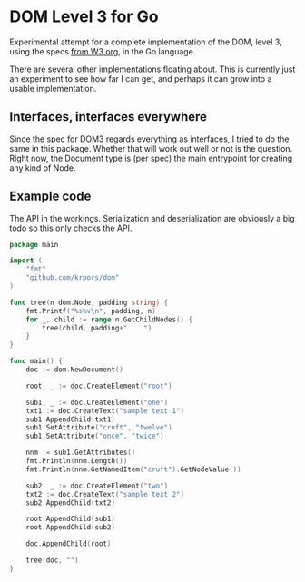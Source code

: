 # DOM Level 3 for Go

Experimental attempt for a complete implementation of the DOM, level 3,
using the specs [from W3.org](https://www.w3.org/TR/2004/REC-DOM-Level-3-Core-20040407/core.html#i-Document),
in the Go language.

There are several other implementations floating about. This is currently just
an experiment to see how far I can get, and perhaps it can grow into a usable
implementation.

## Interfaces, interfaces everywhere

Since the spec for DOM3 regards everything as interfaces, I tried to do the
same in this package. Whether that will work out well or not is the question.
Right now, the Document type is (per spec) the main entrypoint for creating
any kind of Node.


## Example code

The API in the workings. Serialization and deserialization are obviously
a big todo so this only checks the API.

```go
package main

import (
	"fmt"
	"github.com/krpors/dom"
)

func tree(n dom.Node, padding string) {
	fmt.Printf("%s%v\n", padding, n)
	for _, child := range n.GetChildNodes() {
		tree(child, padding+"    ")
	}
}

func main() {
	doc := dom.NewDocument()

	root, _ := doc.CreateElement("root")

	sub1, _ := doc.CreateElement("one")
	txt1 := doc.CreateText("sample text 1")
	sub1.AppendChild(txt1)
	sub1.SetAttribute("cruft", "twelve")
	sub1.SetAttribute("once", "twice")

	nnm := sub1.GetAttributes()
	fmt.Println(nnm.Length())
	fmt.Println(nnm.GetNamedItem("cruft").GetNodeValue())

	sub2, _ := doc.CreateElement("two")
	txt2 := doc.CreateText("sample text 2")
	sub2.AppendChild(txt2)

	root.AppendChild(sub1)
	root.AppendChild(sub2)

	doc.AppendChild(root)

	tree(doc, "")
}
```
